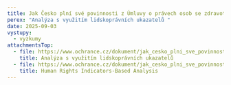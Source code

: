 ```yaml
---
title: Jak Česko plní své povinnosti z Úmluvy o právech osob se zdravotním postižením?
perex: "Analýza s využitím lidskoprávních ukazatelů "
date: 2025-09-03
vystupy:
  - vyzkumy
attachmentsTop:
  - file: https://www.ochrance.cz/dokument/jak_cesko_plni_sve_povinnosti_z_umluvy_o_pravech_osob_se_zdravotnim_postizenim/analyza_s_vyuzitim_lidskopravnich_ukazatelu.pdf
    title: Analýza s využitím lidskoprávních ukazatelů
  - file: https://www.ochrance.cz/dokument/jak_cesko_plni_sve_povinnosti_z_umluvy_o_pravech_osob_se_zdravotnim_postizenim/human_rights_indicators-based_analysis.pdf
    title: Human Rights Indicators-Based Analysis
---
```

